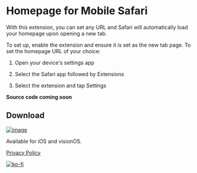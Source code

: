 # Homepage for Mobile Safari

With this extension, you can set any URL and Safari will automatically load your homepage upon opening a new tab.

To set up, enable the extension and ensure it is set as the new tab page. To set the homepage URL of your choice:

1. Open your device's settings app

2. Select the Safari app followed by Extensions

3. Select the extension and tap Settings

**Source code coming soon**

## Download

[![image](https://ahnafmahmud.com/files/badges/AppStore.svg)](https://apps.apple.com/us/app/clone-in-vs-code/id1640113540)

Available for iOS and visionOS.

[Privacy Policy](https://ahnafmahmud.com/apps/Homepage/PrivacyPolicy.html)

[![ko-fi](https://ko-fi.com/img/githubbutton_sm.svg)](https://ko-fi.com/F1F1K06VY)